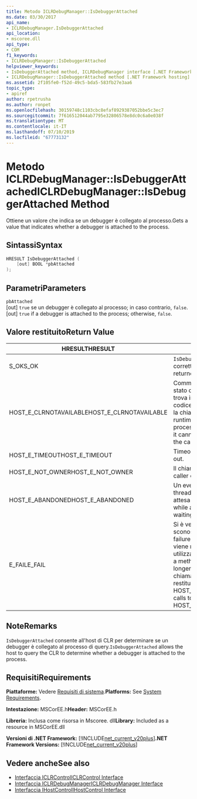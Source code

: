 ```yaml
---
title: Metodo ICLRDebugManager::IsDebuggerAttached
ms.date: 03/30/2017
api_name:
- ICLRDebugManager.IsDebuggerAttached
api_location:
- mscoree.dll
api_type:
- COM
f1_keywords:
- ICLRDebugManager::IsDebuggerAttached
helpviewer_keywords:
- IsDebuggerAttached method, ICLRDebugManager interface [.NET Framework hosting]
- ICLRDebugManager::IsDebuggerAttached method [.NET Framework hosting]
ms.assetid: 2f105fe0-f52d-49c5-bda5-583fb27e3aa6
topic_type:
- apiref
author: rpetrusha
ms.author: ronpet
ms.openlocfilehash: 30159748c1103cbc8efaf8929387052bbe5c3ec7
ms.sourcegitcommit: 7f616512044ab7795e32806578e8dc0c6a0e038f
ms.translationtype: MT
ms.contentlocale: it-IT
ms.lasthandoff: 07/10/2019
ms.locfileid: "67773132"
---
```

# <a name="iclrdebugmanagerisdebuggerattached-method"></a><span data-ttu-id="ac72f-102">Metodo ICLRDebugManager::IsDebuggerAttached</span><span class="sxs-lookup"><span data-stu-id="ac72f-102">ICLRDebugManager::IsDebuggerAttached Method</span></span>
<span data-ttu-id="ac72f-103">Ottiene un valore che indica se un debugger è collegato al processo.</span><span class="sxs-lookup"><span data-stu-id="ac72f-103">Gets a value that indicates whether a debugger is attached to the process.</span></span>  
  
## <a name="syntax"></a><span data-ttu-id="ac72f-104">Sintassi</span><span class="sxs-lookup"><span data-stu-id="ac72f-104">Syntax</span></span>  
  
```cpp  
HRESULT IsDebuggerAttached (  
    [out] BOOL *pbAttached  
);  
```  
  
## <a name="parameters"></a><span data-ttu-id="ac72f-105">Parametri</span><span class="sxs-lookup"><span data-stu-id="ac72f-105">Parameters</span></span>  
 `pbAttached`  
 <span data-ttu-id="ac72f-106">[out] `true` se un debugger è collegato al processo; in caso contrario, `false`.</span><span class="sxs-lookup"><span data-stu-id="ac72f-106">[out] `true` if a debugger is attached to the process; otherwise, `false`.</span></span>  
  
## <a name="return-value"></a><span data-ttu-id="ac72f-107">Valore restituito</span><span class="sxs-lookup"><span data-stu-id="ac72f-107">Return Value</span></span>  
  
|<span data-ttu-id="ac72f-108">HRESULT</span><span class="sxs-lookup"><span data-stu-id="ac72f-108">HRESULT</span></span>|<span data-ttu-id="ac72f-109">Descrizione</span><span class="sxs-lookup"><span data-stu-id="ac72f-109">Description</span></span>|  
|-------------|-----------------|  
|<span data-ttu-id="ac72f-110">S_OK</span><span class="sxs-lookup"><span data-stu-id="ac72f-110">S_OK</span></span>|<span data-ttu-id="ac72f-111">`IsDebuggerAttached` stato restituito correttamente.</span><span class="sxs-lookup"><span data-stu-id="ac72f-111">`IsDebuggerAttached` returned successfully.</span></span>|  
|<span data-ttu-id="ac72f-112">HOST_E_CLRNOTAVAILABLE</span><span class="sxs-lookup"><span data-stu-id="ac72f-112">HOST_E_CLRNOTAVAILABLE</span></span>|<span data-ttu-id="ac72f-113">Common language runtime (CLR) non è stato caricato in un processo oppure si trova in uno stato in cui non può eseguire codice gestito o elaborare correttamente la chiamata.</span><span class="sxs-lookup"><span data-stu-id="ac72f-113">The common language runtime (CLR) has not been loaded into a process, or the CLR is in a state in which it cannot run managed code or process the call successfully.</span></span>|  
|<span data-ttu-id="ac72f-114">HOST_E_TIMEOUT</span><span class="sxs-lookup"><span data-stu-id="ac72f-114">HOST_E_TIMEOUT</span></span>|<span data-ttu-id="ac72f-115">Timeout della chiamata.</span><span class="sxs-lookup"><span data-stu-id="ac72f-115">The call timed out.</span></span>|  
|<span data-ttu-id="ac72f-116">HOST_E_NOT_OWNER</span><span class="sxs-lookup"><span data-stu-id="ac72f-116">HOST_E_NOT_OWNER</span></span>|<span data-ttu-id="ac72f-117">Il chiamante non possiede il blocco.</span><span class="sxs-lookup"><span data-stu-id="ac72f-117">The caller does not own the lock.</span></span>|  
|<span data-ttu-id="ac72f-118">HOST_E_ABANDONED</span><span class="sxs-lookup"><span data-stu-id="ac72f-118">HOST_E_ABANDONED</span></span>|<span data-ttu-id="ac72f-119">Un evento è stato annullato durante un thread bloccato o fiber è rimasta in attesa su di esso.</span><span class="sxs-lookup"><span data-stu-id="ac72f-119">An event was canceled while a blocked thread or fiber was waiting on it.</span></span>|  
|<span data-ttu-id="ac72f-120">E_FAIL</span><span class="sxs-lookup"><span data-stu-id="ac72f-120">E_FAIL</span></span>|<span data-ttu-id="ac72f-121">Si è verificato un errore irreversibile sconosciuto.</span><span class="sxs-lookup"><span data-stu-id="ac72f-121">An unknown catastrophic failure occurred.</span></span> <span data-ttu-id="ac72f-122">Dopo che un metodo viene restituito E_FAIL, CLR non è più utilizzabile all'interno del processo.</span><span class="sxs-lookup"><span data-stu-id="ac72f-122">After a method returns E_FAIL, the CLR is no longer usable within the process.</span></span> <span data-ttu-id="ac72f-123">Le chiamate successive ai metodi di hosting restituiranno HOST_E_CLRNOTAVAILABLE.</span><span class="sxs-lookup"><span data-stu-id="ac72f-123">Subsequent calls to hosting methods return HOST_E_CLRNOTAVAILABLE.</span></span>|  
  
## <a name="remarks"></a><span data-ttu-id="ac72f-124">Note</span><span class="sxs-lookup"><span data-stu-id="ac72f-124">Remarks</span></span>  
 <span data-ttu-id="ac72f-125">`IsDebuggerAttached` consente all'host di CLR per determinare se un debugger è collegato al processo di query.</span><span class="sxs-lookup"><span data-stu-id="ac72f-125">`IsDebuggerAttached` allows the host to query the CLR to determine whether a debugger is attached to the process.</span></span>  
  
## <a name="requirements"></a><span data-ttu-id="ac72f-126">Requisiti</span><span class="sxs-lookup"><span data-stu-id="ac72f-126">Requirements</span></span>  
 <span data-ttu-id="ac72f-127">**Piattaforme:** Vedere [Requisiti di sistema](../../../../docs/framework/get-started/system-requirements.md).</span><span class="sxs-lookup"><span data-stu-id="ac72f-127">**Platforms:** See [System Requirements](../../../../docs/framework/get-started/system-requirements.md).</span></span>  
  
 <span data-ttu-id="ac72f-128">**Intestazione:** MSCorEE.h</span><span class="sxs-lookup"><span data-stu-id="ac72f-128">**Header:** MSCorEE.h</span></span>  
  
 <span data-ttu-id="ac72f-129">**Libreria:** Inclusa come risorsa in Mscoree. dll</span><span class="sxs-lookup"><span data-stu-id="ac72f-129">**Library:** Included as a resource in MSCorEE.dll</span></span>  
  
 <span data-ttu-id="ac72f-130">**Versioni di .NET Framework:** [!INCLUDE[net_current_v20plus](../../../../includes/net-current-v20plus-md.md)]</span><span class="sxs-lookup"><span data-stu-id="ac72f-130">**.NET Framework Versions:** [!INCLUDE[net_current_v20plus](../../../../includes/net-current-v20plus-md.md)]</span></span>  
  
## <a name="see-also"></a><span data-ttu-id="ac72f-131">Vedere anche</span><span class="sxs-lookup"><span data-stu-id="ac72f-131">See also</span></span>

- [<span data-ttu-id="ac72f-132">Interfaccia ICLRControl</span><span class="sxs-lookup"><span data-stu-id="ac72f-132">ICLRControl Interface</span></span>](../../../../docs/framework/unmanaged-api/hosting/iclrcontrol-interface.md)
- [<span data-ttu-id="ac72f-133">Interfaccia ICLRDebugManager</span><span class="sxs-lookup"><span data-stu-id="ac72f-133">ICLRDebugManager Interface</span></span>](../../../../docs/framework/unmanaged-api/hosting/iclrdebugmanager-interface.md)
- [<span data-ttu-id="ac72f-134">Interfaccia IHostControl</span><span class="sxs-lookup"><span data-stu-id="ac72f-134">IHostControl Interface</span></span>](../../../../docs/framework/unmanaged-api/hosting/ihostcontrol-interface.md)
